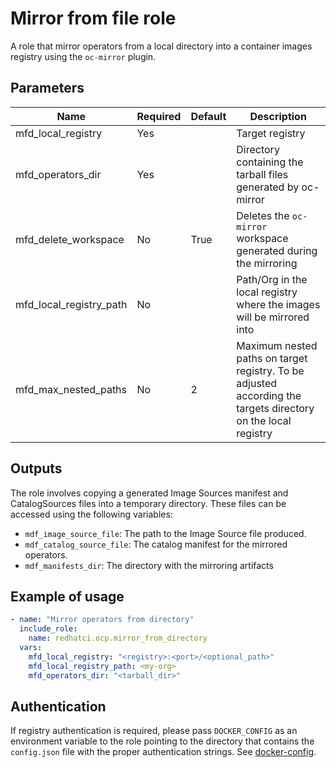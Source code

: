 # Mirror from file role

A role that mirror operators from a local directory into a container images registry using the `oc-mirror` plugin.

## Parameters

Name                   | Required | Default                                       | Description
---------------------- | -------- | --------------------------------------------- | ------------
mfd_local_registry     | Yes      |                                               | Target registry
mfd_operators_dir      | Yes      |                                               | Directory containing the tarball files generated by oc-mirror
mfd_delete_workspace   | No       | True                                          | Deletes the `oc-mirror` workspace generated during the mirroring
mfd_local_registry_path| No       |                                               | Path/Org in the local registry where the images will be mirrored into
mfd_max_nested_paths   | No       | 2                                             | Maximum nested paths on target registry. To be adjusted according the targets directory on the local registry

## Outputs

The role involves copying a generated Image Sources manifest and CatalogSources files into a temporary directory. These files can be accessed using the following variables:

- `mdf_image_source_file`: The path to the Image Source file produced.
- `mdf_catalog_source_file`: The catalog manifest for the mirrored operators.
- `mdf_manifests_dir`: The directory with the mirroring artifacts

## Example of usage

```yaml
- name: "Mirror operators from directory"
  include_role:
    name: redhatci.ocp.mirror_from_directory
  vars:
    mfd_local_registry: "<registry>:<port>/<optional_path>"
    mfd_local_registry_path: <my-org>
    mfd_operators_dir: "<tarball_dir>"
```

## Authentication

If registry authentication is required, please pass `DOCKER_CONFIG` as an environment variable to the role pointing to the directory that contains the `config.json` file with the proper authentication strings. See [docker-config](https://www.systutorials.com/docs/linux/man/5-docker-config-json/).
